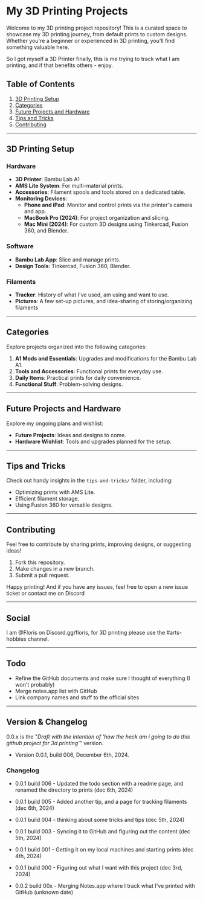 
# My 3D Printing Projects

Welcome to my 3D printing project repository! This is a curated space to showcase my 3D printing journey, from default prints to custom designs. Whether you're a beginner or experienced in 3D printing, you'll find something valuable here.

So I got myself a 3D Printer finally, this is me trying to track what I am printing, and if that benefits others - enjoy.

## Table of Contents
1. [3D Printing Setup](#3d-printing-setup)
2. [Categories](#categories)
3. [Future Projects and Hardware](#future-projects-and-hardware)
4. [Tips and Tricks](#tips-and-tricks)
5. [Contributing](#contributing)

---

## 3D Printing Setup

### Hardware
- **3D Printer**: Bambu Lab A1
- **AMS Lite System**: For multi-material prints.
- **Accessories**: Filament spools and tools stored on a dedicated table.
- **Monitoring Devices**: 
  - **Phone and iPad**: Monitor and control prints via the printer's camera and app.
  - **MacBook Pro (2024)**: For project organization and slicing.
  - **Mac Mini (2024)**: For custom 3D designs using Tinkercad, Fusion 360, and Blender.

### Software
- **Bambu Lab App**: Slice and manage prints.
- **Design Tools**: Tinkercad, Fusion 360, Blender.

### Filaments
- **Tracker**: History of what I've used, am using and want to use.
- **Pictures**: A few set-up pictures, and idea-sharing of storing/organizing filaments

---

## Categories

Explore projects organized into the following categories:
1. **A1 Mods and Essentials**: Upgrades and modifications for the Bambu Lab A1.
2. **Tools and Accessories**: Functional prints for everyday use.
3. **Daily Items**: Practical prints for daily convenience.
4. **Functional Stuff**: Problem-solving designs.

---

## Future Projects and Hardware

Explore my ongoing plans and wishlist:
- **Future Projects**: Ideas and designs to come.
- **Hardware Wishlist**: Tools and upgrades planned for the setup.

---

## Tips and Tricks

Check out handy insights in the `tips-and-tricks/` folder, including:
- Optimizing prints with AMS Lite.
- Efficient filament storage.
- Using Fusion 360 for versatile designs.

---

## Contributing

Feel free to contribute by sharing prints, improving designs, or suggesting ideas!
1. Fork this repository.
2. Make changes in a new branch.
3. Submit a pull request.

Happy printing! And if you have any issues, feel free to open a new issue ticket or contact me on Discord

---

## Social

I am @Floris on Discord.gg/floris, for 3D printing please use the #arts-hobbies channel.

---

## Todo

- Refine the GitHub documents and make sure I thought of everything (I won't probably)
- Merge notes.app list with GitHub
- Link company names and stuff to the official sites

---

## Version & Changelog

0.0.x is the "_Draft with the intention of 'how the heck am i going to do this github project for 3d printing'_"  version.

- Version 0.0.1, build 006, December 6th, 2024.

### Changelog
- 0.0.1 build 006 - Updated the todo section with a readme page, and renamed the directory to prints (dec 6th, 2024)
- 0.0.1 build 005 - Added another tip, and a page for tracking filaments (dec 6th, 2024)
- 0.0.1 build 004 - thinking about some tricks and tips (dec 5th, 2024)
- 0.0.1 build 003 - Syncing it to GitHub and figuring out the content (dec 5th, 2024)
- 0.0.1 build 001 - Getting it on my local machines and starting prints (dec 4th, 2024)
- 0.0.1 build 000 - Figuring out what I want with this project (dec 3rd, 2024)

- 0.0.2 build 00x - Merging Notes.app where I track what I've printed with GitHub (unknown date)